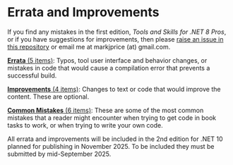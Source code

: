 # Errata and Improvements

If you find any mistakes in the first edition, *Tools and Skills for .NET 8 Pros*, or if you have suggestions for improvements, then please [raise an issue in this repository](https://github.com/markjprice/tools-skills-net8/issues) or email me at markjprice (at) gmail.com.

[**Errata** (5 items)](errata.md): Typos, tool user interface and behavior changes, or mistakes in code that would cause a compilation error that prevents a successful build.

[**Improvements** (4 items)](improvements.md): Changes to text or code that would improve the content. These are optional.

[**Common Mistakes** (6 items)](common-mistakes.md): These are some of the most common mistakes that a reader might encounter when trying to get code in book tasks to work, or when trying to write your own code. 

All errata and improvements will be included in the 2nd edition for .NET 10 planned for publishing in November 2025. To be included they must be submitted by mid-September 2025.
